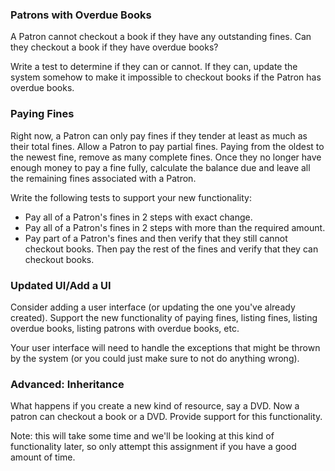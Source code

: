 ### Patrons with Overdue Books
A Patron cannot checkout a book if they have any outstanding fines. Can they checkout a book if they have overdue books?

Write a test to determine if they can or cannot. If they can, update the system somehow to make it impossible to checkout books if the Patron has overdue books.

### Paying Fines
Right now, a Patron can only pay fines if they tender at least as much as their total fines. Allow a Patron to pay partial fines. Paying from the oldest to the newest fine, remove as many complete fines. Once they no longer have enough money to pay a fine fully, calculate the balance due and leave all the remaining fines associated with a Patron.

Write the following tests to support your new functionality:
* Pay all of a Patron's fines in 2 steps with exact change.
* Pay all of a Patron's fines in 2 steps with more than the required amount.
* Pay part of a Patron's fines and then verify that they still cannot checkout books. Then pay the rest of the fines and verify that they can checkout books.

### Updated UI/Add a UI
Consider adding a user interface (or updating the one you've already created). Support the new functionality of paying fines, listing fines, listing overdue books, listing patrons with overdue books, etc.

Your user interface will need to handle the exceptions that might be thrown by the system (or you could just make sure to not do anything wrong).

### Advanced: Inheritance
What happens if you create a new kind of resource, say a DVD. Now a patron can checkout a book or a DVD. Provide support for this functionality.

Note: this will take some time and we'll be looking at this kind of functionality later, so only attempt this assignment if you have a good amount of time.